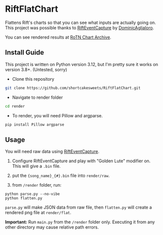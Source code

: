 # RiftFlatChart

Flattens Rift's charts so that you can see what inputs are actually going on. This project was possible thanks to [RiftEventCapture](https://github.com/DominicAglialoro/RiftEventCapture) by [DominicAglialoro](https://github.com/DominicAglialoro).

You can see rendered results at [RoTN Chart Archive](https://riftchart.shortcake.kr).

## Install Guide

This project is written on Python version 3.12, but I'm pretty sure it works on version 3.8+. (Untested, sorry)

-   Clone this repository

```bash
git clone https://github.com/shortcakesweets/RiftFlatChart.git
```

-   Navigate to render folder

```bash
cd render
```

-   To render, you will need Pillow and argparse.

```bash
pip install Pillow argparse
```

## Usage

You will need raw data using [RiftEventCapture](https://github.com/DominicAglialoro/RiftEventCapture).

1. Configure RiftEventCapture and play with "Golden Lute" modifier on. This will give a `.bin` file.

2. put the `{song_name}_{#}.bin` file into `render/raw`.

3. from `/render` folder, run:

```
python parse.py --no-vibe
python flatten.py
```

`parse.py` will make JSON data from raw file, then `flatten.py` will create a rendered png file at `render/flat`.

**Important:** Run `main.py` from the `/render` folder only. Executing it from any other directory may cause relative path errors.
